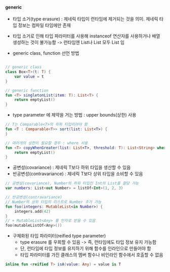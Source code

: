 #### generic

- 타입 소거(type erasure) : 제네릭 타입이 런타임에 제거되는 것을 의미. 제네릭 타입 정보는 컴파일 타임에만 존재
- 타입 소거로 인해 타입 파라미터를 사용해 instanceof 연산자를 사용하거나 배열 생성하는 것이 불가능함 -> 런타임엔 List<Integer>나 List<String> 모두 List 임

- generic class, function 선언 방법

```kotlin

// generic class
class Box<T>(t: T) {
    var value = t
}

// generic function
fun <T> singletonList(item: T): List<T> {
    return emptyList()
}
```
- type parameter 에 제약을 거는 방법 : upper bounds(상한) 사용

```kotlin
// T는 Comparable<T>의 하위 타입이어야 함
fun <T : Comparable<T>> sort(list: List<T>) {
}

// 여러개의 상한이 필요할 경우 : where 사용
fun <T> copyWhenGreater(list: List<T>, threshold: T): List<String> where T : CharSequence, T : Comparable<T> {
    return emptyList()
}
```

- 공변성(covariance) : 제네릭 T보다 하위 타입을 생산할 수 있음
- 반공변성(contravariance) : 제네릭 T보다 상위 타입을 소비할 수 있음

```kotlin
// 공변성(covariance), Number의 하위 타입인 Int의 List를 할당 가능
var numbers: List<out Number> = listOf<Int>(1, 2, 3)

// 반공변성(contravariance)
// Number의 상위 타입의 리스트로 Number 추가 가능
fun foo(integers: MutableList<in Number>) {
    integers.add(42)
}
// + MutableList<Any> 를 인자로 받을 수 있음
foo(mutableListOf<Any>())
```

- 구체화된 타입 파라미터(reified type parameter)
    - type erasure 를 우회할 수 있음 -> 즉, 런타임에도 타입 정보 유지 가능함
    - 단, 런타임에 타입 정보를 유지하기 위해 함수를 인라인으로 만들어야 함
    - 타입 파라미터를 가진 클래스의 멤버 함수나 비인라인 함수에서 호출할 수 없음

```kotlin
inline fun <reified T> isA(value: Any) = value is T
```
